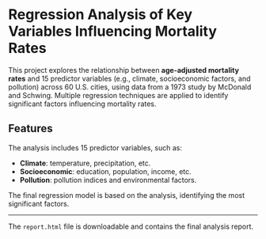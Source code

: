 # Regression Analysis of Key Variables Influencing Mortality Rates

This project explores the relationship between **age-adjusted mortality rates** and 15 predictor variables (e.g., climate, socioeconomic factors, and pollution) across 60 U.S. cities, using data from a 1973 study by McDonald and Schwing. Multiple regression techniques are applied to identify significant factors influencing mortality rates.

## Features

The analysis includes 15 predictor variables, such as:
- **Climate**: temperature, precipitation, etc.
- **Socioeconomic**: education, population, income, etc.
- **Pollution**: pollution indices and environmental factors.

The final regression model is based on the analysis, identifying the most significant factors.

---

The `report.html` file is downloadable and contains the final analysis report.
